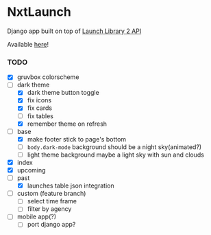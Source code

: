 # NxtLaunch
Django app built on top of [Launch Library 2 API](https://ll.thespacedevs.com/docs/)  

Available [here](https://nextlaunch.onrender.com/)!  

### TODO
- [x] gruvbox colorscheme
- [ ] dark theme
  - [x] dark theme button toggle
  - [x] fix icons
  - [x] fix cards
  - [ ] fix tables
  - [x] remember theme on refresh
- [ ] base
  - [x] make footer stick to page's bottom
  - [ ] `body.dark-mode` background should be a night sky(animated?)
  - [ ] light theme background maybe a light sky with sun and clouds 
- [x] index
- [x] upcoming
- [ ] past
  - [x] launches table json integration
- [ ] custom (feature branch)
  - [ ] select time frame
  - [ ] filter by agency
- [ ] mobile app(?)
  - [ ] port django app?